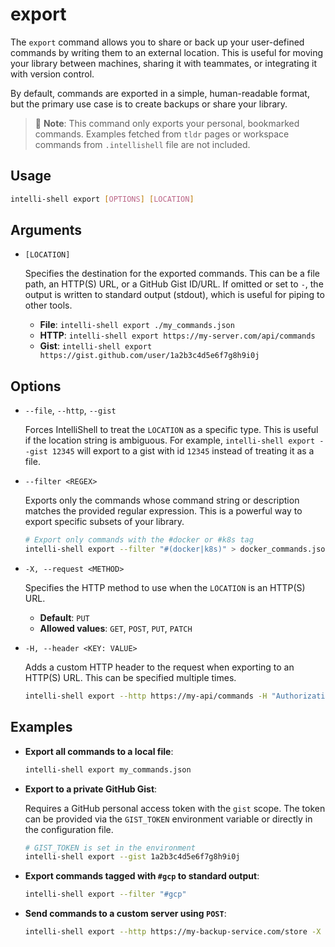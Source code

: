 # export

The `export` command allows you to share or back up your user-defined commands by writing them to an external location.
This is useful for moving your library between machines, sharing it with teammates, or integrating it with version control.

By default, commands are exported in a simple, human-readable format, but the primary use case is to create backups or
share your library.

> 📝 **Note**: This command only exports your personal, bookmarked commands. Examples fetched from `tldr` pages or
> workspace commands from `.intellishell` file are not included.

## Usage

```sh
intelli-shell export [OPTIONS] [LOCATION]
```

## Arguments

- `[LOCATION]`

  Specifies the destination for the exported commands. This can be a file path, an HTTP(S) URL, or a GitHub Gist ID/URL.
  If omitted or set to `-`, the output is written to standard output (stdout), which is useful for piping to other tools.

  - **File**: `intelli-shell export ./my_commands.json`
  - **HTTP**: `intelli-shell export https://my-server.com/api/commands`
  - **Gist**: `intelli-shell export https://gist.github.com/user/1a2b3c4d5e6f7g8h9i0j`

## Options

- `--file`, `--http`, `--gist`

  Forces IntelliShell to treat the `LOCATION` as a specific type. This is useful if the location string is ambiguous.
  For example, `intelli-shell export --gist 12345` will export to a gist with id `12345` instead of treating it as a file.

- `--filter <REGEX>`

  Exports only the commands whose command string or description matches the provided regular expression. This is a
  powerful way to export specific subsets of your library.

  ```sh
  # Export only commands with the #docker or #k8s tag
  intelli-shell export --filter "#(docker|k8s)" > docker_commands.json
  ```

- `-X, --request <METHOD>`

  Specifies the HTTP method to use when the `LOCATION` is an HTTP(S) URL.
  - **Default**: `PUT`
  - **Allowed values**: `GET`, `POST`, `PUT`, `PATCH`

- `-H, --header <KEY: VALUE>`

  Adds a custom HTTP header to the request when exporting to an HTTP(S) URL. This can be specified multiple times.

  ```sh
  intelli-shell export --http https://my-api/commands -H "Authorization: Bearer my-token"
  ```

## Examples

- **Export all commands to a local file**:

  ```sh
  intelli-shell export my_commands.json
  ```

- **Export to a private GitHub Gist**:

  Requires a GitHub personal access token with the `gist` scope. The token can be provided via the `GIST_TOKEN`
  environment variable or directly in the configuration file.

  ```sh
  # GIST_TOKEN is set in the environment
  intelli-shell export --gist 1a2b3c4d5e6f7g8h9i0j
  ```

- **Export commands tagged with `#gcp` to standard output**:

  ```sh
  intelli-shell export --filter "#gcp"
  ```

- **Send commands to a custom server using `POST`**:

  ```sh
  intelli-shell export --http https://my-backup-service.com/store -X POST
  ```
